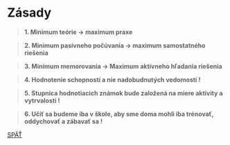 # Zásady
> **1. Minimum teórie -> maximum praxe**

> **2. Minimum pasívneho počúvania -> maximum samostatného riešenia**

> **3. Minimum memorovania -> Maximum aktívneho hľadania riešenia** 

> **4. Hodnotenie schopností a nie nadobudnutých vedomostí !**

> **5. Stupnica hodnotiacich známok bude založená na miere aktivity a vytrvalosti !**

> **6. Učiť sa budeme iba v škole, aby sme doma mohli iba trénovať, oddychovať a zábavať sa !**


[SPÄŤ](../../Obsah.md)